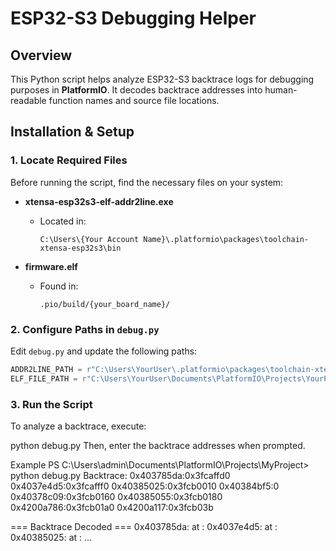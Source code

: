 # ESP32-S3 Debugging Helper

## Overview
This Python script helps analyze ESP32-S3 backtrace logs for debugging purposes in **PlatformIO**. It decodes backtrace addresses into human-readable function names and source file locations.

## Installation & Setup
### 1. Locate Required Files
Before running the script, find the necessary files on your system:

- **xtensa-esp32s3-elf-addr2line.exe**  
  - Located in:  
    ```
    C:\Users\{Your Account Name}\.platformio\packages\toolchain-xtensa-esp32s3\bin
    ```

- **firmware.elf**  
  - Found in:  
    ```
    .pio/build/{your_board_name}/
    ```

### 2. Configure Paths in `debug.py`
Edit `debug.py` and update the following paths:
```python
ADDR2LINE_PATH = r"C:\Users\YourUser\.platformio\packages\toolchain-xtensa-esp32s3\bin\xtensa-esp32s3-elf-addr2line.exe"
ELF_FILE_PATH = r"C:\Users\YourUser\Documents\PlatformIO\Projects\YourProject\.pio\build\your_board\firmware.elf"
```

### 3. Run the Script
To analyze a backtrace, execute:

python debug.py
Then, enter the backtrace addresses when prompted.

Example
PS C:\Users\admin\Documents\PlatformIO\Projects\MyProject> python debug.py
Backtrace: 0x403785da:0x3fcaffd0 0x4037e4d5:0x3fcafff0 0x40385025:0x3fcb0010 0x40384bf5:0 0x40378c09:0x3fcb0160 0x40385055:0x3fcb0180 0x4200a786:0x3fcb01a0 0x4200a117:0x3fcb03b

=== Backtrace Decoded ===
0x403785da: <Function A> at <SourceFile1>:<LineNumber>
0x4037e4d5: <Function B> at <SourceFile2>:<LineNumber>
0x40385025: <Function C> at <SourceFile3>:<LineNumber>
...